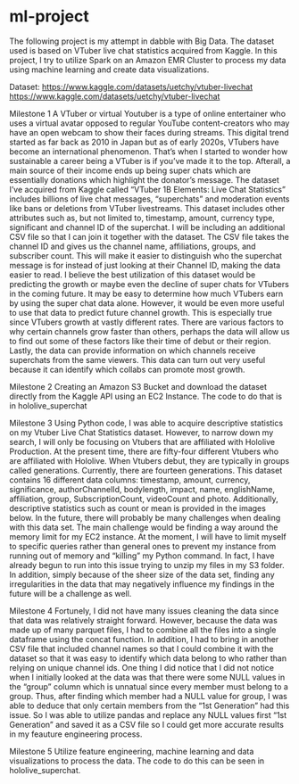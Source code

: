 # ml-project
The following project is my attempt in dabble with Big Data. The dataset used is based on VTuber live chat statistics acquired from Kaggle. In this project, I try to utilize Spark on an Amazon EMR Cluster to process my data using machine learning and create data visualizations.

Dataset: https://www.kaggle.com/datasets/uetchy/vtuber-livechat
              https://www.kaggle.com/datasets/uetchy/vtuber-livechat

Milestone 1
  A VTuber or virtual Youtuber is a type of online entertainer who uses a virtual avatar opposed to regular YouTube content-creators who may have an open webcam to show their faces during streams. This digital trend started as far back as 2010 in Japan but as of early 2020s, VTubers have become an international phenomenon. That’s when I started to wonder how sustainable a career being a VTuber is if you’ve made it to the top. Afterall, a main source of their income ends up being super chats which are essentially donations which highlight the donator’s message. The dataset I’ve acquired from Kaggle called “VTuber 1B Elements: Live Chat Statistics” includes billions of live chat messages, “superchats” and moderation events like bans or deletions from VTuber livestreams. This dataset includes other attributes such as, but not limited to, timestamp, amount, currency type, significant and channel ID of the superchat. I will be including an additional CSV file so that I can join it together with the dataset. The CSV file takes the channel ID and gives us the channel name, affiliations, groups, and subscriber count. This will make it easier to distinguish who the superchat message is for instead of just looking at their Channel ID, making the data easier to read.
  I believe the best utilization of this dataset would be predicting the growth or maybe even the decline of super chats for VTubers in the coming future. It may be easy to determine how much VTubers earn by using the super chat data alone. However, it would be even more useful to use that data to predict future channel growth. This is especially true since VTubers growth at vastly different rates. There are various factors to why certain channels grow faster than others, perhaps the data will allow us to find out some of these factors like their time of debut or their region. Lastly, the data can provide information on which channels receive superchats from the same viewers. This data can turn out very useful because it can identify which collabs can promote most growth.

Milestone 2
Creating an Amazon S3 Bucket and download the dataset directly from the Kaggle API using an EC2 Instance. The code to do that is in hololive_superchat

Milestone 3
	Using Python code, I was able to acquire descriptive statistics on my Vtuber Live Chat Statistics dataset. However, to narrow down my search, I will only be focusing on Vtubers that are affiliated with Hololive Production. At the present time, there are fifty-four different Vtubers who are affiliated with Hololive. When Vtubers debut, they are typically in groups called generations. Currently, there are fourteen generations. This dataset contains 16 different data columns: timestamp, amount, currency, significance, authorChannelId, bodylength, impact, name, englishName, affiliation, group, SubscriptionCount, videoCount and photo. Additionally, descriptive statistics such as count or mean is provided in the images below.
	In the future, there will probably be many challenges when dealing with this data set. The main challenge would be finding a way around the memory limit for my EC2 instance. At the moment, I will have to limit myself to specific queries rather than general ones to prevent my instance from running out of memory and “killing” my Python command. In fact, I have already begun to run into this issue trying to unzip my files in my S3 folder. In addition, simply because of the sheer size of the data set, finding any irregularities in the data that may negatively influence my findings in the future will be a challenge as well. 

Milestone 4
Fortunely, I did not have many issues cleaning the data since that data was relatively straight forward. However, because the data was made up of many parquet files, I had to combine all the files into a single dataframe using the concat function. In addition, I had to bring in another CSV file that included channel names so that I could combine it with the dataset so that it was easy to identify which data belong to who rather than relying on unique channel ids. One thing I did notice that I did not notice when I initially looked at the data was that there were some NULL values in the “group” column which is unnatual since every member must belong to a group. Thus, after finding which member had a NULL value for group, I was able to deduce that only certain members from the “1st Generation” had this issue. So I was able to utilize pandas and replace any NULL values first “1st Generation” and saved it as a CSV file so I could get more accurate results in my feauture engineering process.

Milestone 5
Utilize feature engineering, machine learning and data visualizations to process the data. The code to do this can be seen in hololive_superchat.

